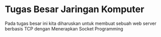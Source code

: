 # Tugas Besar Jaringan Komputer
Pada tugas besar ini kita diharuskan untuk membuat sebuah web server berbasis TCP dengan Menerapkan Socket Programming
